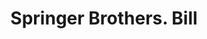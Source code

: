 ---
doi: 10.7916/D8R79S97
date_other: '1880'
date_other_textual: 1880-1889
form: printed ephemera
genre:
- Invoices
name:
- Springer Brothers
object_in_context_url: https://biggert.cul.columbia.edu/items/view/ave_biggert_00457
subject_hierarchical_geographic:
- Boston, Massachusetts, United States
subject_name:
- Springer Brothers
title: Springer Brothers. Bill
sort_title: Springer Brothers. Bill
call_number: ave_biggert_00457
coordinates:
- 42.35805555555556,-71.06361111111111
pid: ave_biggert_00457
identifiers: ave_biggert_00457
thumbnail: https://derivativo-3.library.columbia.edu/iiif/2/ldpd:344068/full/!256,256/0/native.jpg
permalink: "/items/ave_biggert_00457/"
layout: iiif-image-page
---